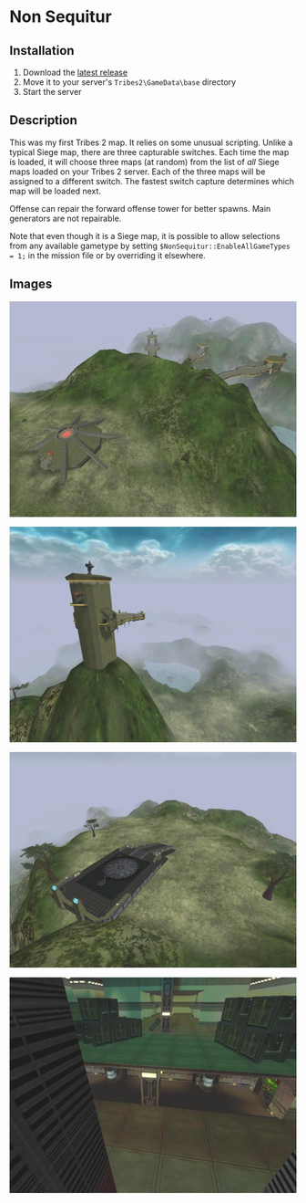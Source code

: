 # Non Sequitur

## Installation

1. Download the [latest release](https://github.com/kfox/non-sequitur/releases/latest/download/NonSequitur.vl2)
2. Move it to your server's `Tribes2\GameData\base` directory
3. Start the server

## Description

This was my first Tribes 2 map. It relies on some unusual scripting. Unlike a typical Siege map, there are three capturable switches. Each time the map is loaded, it will choose three maps (at random) from the list of _all_ Siege maps loaded on your Tribes 2 server. Each of the three maps will be assigned to a different switch. The fastest switch capture determines which map will be loaded next.

Offense can repair the forward offense tower for better spawns. Main generators are not repairable.

Note that even though it is a Siege map, it is possible to allow selections from any available gametype by setting `$NonSequitur::EnableAllGameTypes = 1;` in the mission file or by overriding it elsewhere.

## Images

![image 1](images/image1.jpg)

![image 2](images/image2.jpg)

![image 3](images/image3.jpg)

![image 4](images/image4.jpg)
